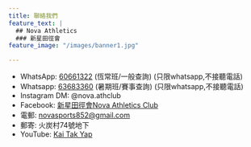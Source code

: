 ```yaml
---
title: 聯絡我們
feature_text: |
  ## Nova Athletics
  ### 新星田徑會
feature_image: "/images/banner1.jpg"

---
```


- WhatsApp: [60661322](https://api.whatsapp.com/send?phone=85260661322) (恆常班/一般查詢) (只限whatsapp,不接聽電話)
- Whatsapp: [63683360](https://api.whatsapp.com/send?phone=85263683360) (暑期班/賽事查詢) (只限whatsapp,不接聽電話)
- Instagram DM: @nova.athclub
- Facebook: [新星田徑會Nova Athletics Club](https://facebook.com/新星田徑會Nova-Athletics-Club-105744665177266)
- 電郵: <novasports852@gmail.com>
- 郵寄: 火炭村74號地下
- YouTube: [Kai Tak Yap](https://www.youtube.com/channel/UCnUl5dNjlXMyJLL-YrY9vFw)
